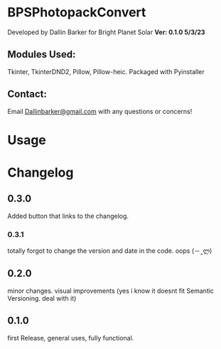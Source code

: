 # BPSPhotopackConvert
 Developed by Dallin Barker for Bright Planet Solar
 **Ver: 0.1.0 5/3/23**
## Modules Used:
 Tkinter, TkinterDND2, Pillow, Pillow-heic.
 Packaged with Pyinstaller
## Contact:
Email Dallinbarker@gmail.com with any questions or concerns!
# Usage

# Changelog

## 0.3.0
Added button that links to the changelog.

### 0.3.1
totally forgot to change the version and date in the code. oops (－‸ლ)

## 0.2.0
minor changes. visual improvements
(yes i know it doesnt fit Semantic Versioning. deal with it)

## 0.1.0
first Release, general uses, fully functional.
